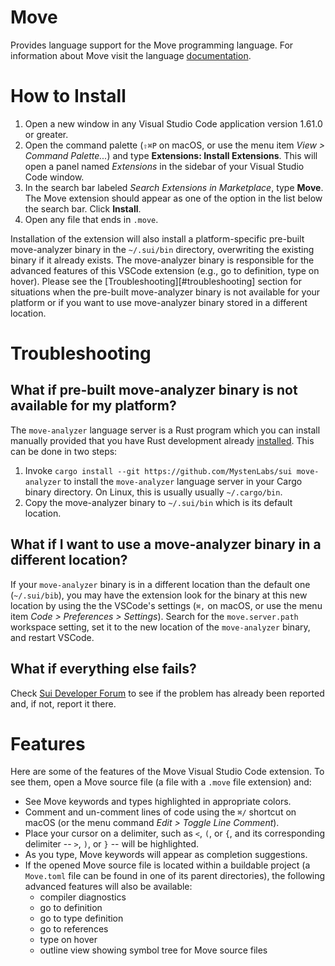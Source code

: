 # Move

Provides language support for the Move programming language. For information about Move visit the
language [documentation](https://docs.sui.io/concepts/sui-move-concepts).

# How to Install

1. Open a new window in any Visual Studio Code application version 1.61.0 or greater.
2. Open the command palette (`⇧⌘P` on macOS, or use the menu item *View > Command Palette...*) and
   type **Extensions: Install Extensions**. This will open a panel named *Extensions* in the
   sidebar of your Visual Studio Code window.
3. In the search bar labeled *Search Extensions in Marketplace*, type **Move**. The Move extension 
   should appear as one of the option in the list below the search bar. Click **Install**.
4. Open any file that ends in `.move`.

Installation of the extension will also install a platform-specific pre-built move-analyzer binary in
the `~/.sui/bin` directory, overwriting the existing binary if it already exists. The move-analyzer 
binary is responsible for the advanced features of this VSCode extension (e.g., go to definition,
type on hover). Please see the [Troubleshooting][#troubleshooting] section for situations when 
the pre-built move-analyzer binary is not available for your platform or if you want to use move-analyzer
binary stored in a different location.

# Troubleshooting

## What if pre-built move-analyzer binary is not available for my platform?

The `move-analyzer` language server is a Rust program which you can install manually provided
that you have Rust development already [installed](https://www.rust-lang.org/tools/install).
This can be done in two steps:

1. Invoke `cargo install --git https://github.com/MystenLabs/sui move-analyzer` to install the
`move-analyzer` language server in your Cargo binary directory. On Linux, this is usually
usually `~/.cargo/bin`.
2. Copy the move-analyzer binary to `~/.sui/bin` which is its default location.

## What if I want to use a move-analyzer binary in a different location?

If your `move-analyzer` binary is in a different location than the default one (`~/.sui/bib`),
you may have the extension look for the binary at this new location by using the the VSCode's
settings (`⌘,` on macOS, or use the menu item *Code > Preferences > Settings*). Search for the
`move.server.path` workspace setting, set it to the new location of the `move-analyzer` binary,
and restart VSCode.

## What if everything else fails?

Check [Sui Developer Forum](https://forums.sui.io/c/technical-support) to see if the problem
has already been reported and, if not, report it there.

# Features

Here are some of the features of the Move Visual Studio Code extension. To see them, open a
Move source file (a file with a `.move` file extension) and:

- See Move keywords and types highlighted in appropriate colors.
- Comment and un-comment lines of code using the `⌘/` shortcut on macOS (or the menu command *Edit >
  Toggle Line Comment*).
- Place your cursor on a delimiter, such as `<`, `(`, or `{`, and its corresponding delimiter --
  `>`, `)`, or `}` -- will be highlighted.
- As you type, Move keywords will appear as completion suggestions.
- If the opened Move source file is located within a buildable project (a `Move.toml` file can be
  found in one of its parent directories), the following advanced features will also be available:
  - compiler diagnostics
  - go to definition
  - go to type definition
  - go to references
  - type on hover
  - outline view showing symbol tree for Move source files
